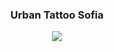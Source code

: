 <h3 align="center">Urban Tattoo Sofia</h3>
<p align="center">
  <img align="center" src="https://github.com/viktor0110/viktor0110/site-review/urban-site-review.gif" />
</p>
